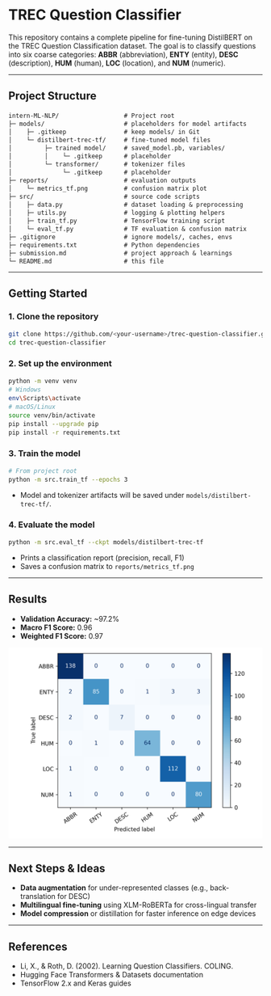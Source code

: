 # TREC Question Classifier

This repository contains a complete pipeline for fine-tuning DistilBERT on the TREC Question Classification dataset. The goal is to classify questions into six coarse categories: **ABBR** (abbreviation), **ENTY** (entity), **DESC** (description), **HUM** (human), **LOC** (location), and **NUM** (numeric).

---

## Project Structure

```
intern-ML-NLP/                  # Project root
├─ models/                      # placeholders for model artifacts
│    ├─ .gitkeep                # keep models/ in Git
│    └─ distilbert-trec-tf/     # fine-tuned model files
│         ├─ trained model/     # saved_model.pb, variables/
│         │    └─ .gitkeep      # placeholder
│         └─ transformer/       # tokenizer files
│              └─ .gitkeep      # placeholder
├─ reports/                     # evaluation outputs
│    └─ metrics_tf.png          # confusion matrix plot
├─ src/                         # source code scripts
│    ├─ data.py                 # dataset loading & preprocessing
│    ├─ utils.py                # logging & plotting helpers
│    ├─ train_tf.py             # TensorFlow training script
│    └─ eval_tf.py              # TF evaluation & confusion matrix
├─ .gitignore                   # ignore models/, caches, envs
├─ requirements.txt             # Python dependencies
├─ submission.md                # project approach & learnings
└─ README.md                    # this file
```

---

## Getting Started

### 1. Clone the repository

```bash
git clone https://github.com/<your-username>/trec-question-classifier.git
cd trec-question-classifier
```

### 2. Set up the environment

```bash
python -m venv venv
# Windows
env\Scripts\activate
# macOS/Linux
source venv/bin/activate
pip install --upgrade pip
pip install -r requirements.txt
```

### 3. Train the model

```bash
# From project root
python -m src.train_tf --epochs 3
```

* Model and tokenizer artifacts will be saved under `models/distilbert-trec-tf/`.

### 4. Evaluate the model

```bash
python -m src.eval_tf --ckpt models/distilbert-trec-tf
```

* Prints a classification report (precision, recall, F1)
* Saves a confusion matrix to `reports/metrics_tf.png`

---

## Results

* **Validation Accuracy:** \~97.2%
* **Macro F1 Score:** 0.96
* **Weighted F1 Score:** 0.97

![Confusion Matrix](reports/metrics_tf.png)

---

## Next Steps & Ideas

* **Data augmentation** for under-represented classes (e.g., back-translation for DESC)
* **Multilingual fine-tuning** using XLM-RoBERTa for cross-lingual transfer
* **Model compression** or distillation for faster inference on edge devices

---

## References

* Li, X., & Roth, D. (2002). Learning Question Classifiers. COLING.
* Hugging Face Transformers & Datasets documentation
* TensorFlow 2.x and Keras guides
